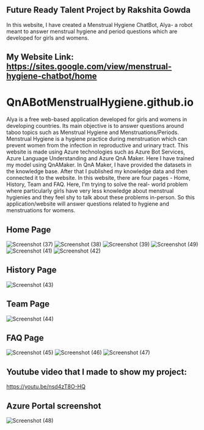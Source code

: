 ## Future Ready Talent Project by Rakshita Gowda
In this website, I have created a Menstrual Hygiene ChatBot, Alya- a robot meant to answer menstrual hygiene and period questions which are developed for girls and womens.

## My Website Link: https://sites.google.com/view/menstrual-hygiene-chatbot/home

# QnABotMenstrualHygiene.github.io
Alya is a free web-based application developed for girls and womens in developing countries. Its main objective is to answer questions around taboo topics such as Menstrual Hygiene and Menstruations/Periods. Menstrual Hygiene is a hygiene practice during menstruation which can prevent women from the infection in reproductive and urinary tract. This website is made using Azure technologies such as Azure Bot Services, Azure Language Understanding and Azure QnA Maker. Here I have trained my model using QnAMaker. In QnA Maker, I have provided the datasets in the knowledge base. After that I published my knowledge data and then connected it to the website. In this website, there are four pages - Home, History, Team and FAQ. Here, I'm trying to solve the real- world problem where particularly girls have very less knowledge about menstrual hygienies and they feel shy to talk about these problems in-person. So this application/website will answer questions related to hygiene and menstruations for womens.

## Home Page
![Screenshot (37)](https://user-images.githubusercontent.com/101338848/177294995-bde0fe27-334e-491b-895c-55fa93416128.png)
![Screenshot (38)](https://user-images.githubusercontent.com/101338848/177295099-34ef224f-3370-4309-8fc9-c7b69fe0868f.png)
![Screenshot (39)](https://user-images.githubusercontent.com/101338848/177295226-ca58161b-3cd3-43f9-b22b-2ee5cd2c3a22.png)
![Screenshot (49)](https://user-images.githubusercontent.com/101338848/177296095-a66bb44b-e98b-4980-9ea5-deb9146a96ad.png)
![Screenshot (41)](https://user-images.githubusercontent.com/101338848/177296186-08f0c747-8659-4c0f-9125-9cf9d4fa7f95.png)
![Screenshot (42)](https://user-images.githubusercontent.com/101338848/177296312-8f65b639-e84b-456d-8c51-674a9a89c8ee.png)


## History Page
![Screenshot (43)](https://user-images.githubusercontent.com/101338848/177296429-71c855df-9efa-4e2a-a5d5-d1232c6d1342.png)


## Team Page
![Screenshot (44)](https://user-images.githubusercontent.com/101338848/177296535-f0dcd0ee-d024-489d-b692-376769f73d6b.png)


## FAQ Page
![Screenshot (45)](https://user-images.githubusercontent.com/101338848/177296660-ce05f090-ac8b-4488-a3df-8a6dba54f11a.png)
![Screenshot (46)](https://user-images.githubusercontent.com/101338848/177296681-aa478566-14be-4605-af1e-5ee64538339f.png)
![Screenshot (47)](https://user-images.githubusercontent.com/101338848/177296710-28c318ec-060a-4bb3-bdcf-24c55cea5f08.png)


## Youtube video that I made to show my project:
https://youtu.be/nsd4zT8O-HQ


## Azure Portal screenshot
![Screenshot (48)](https://user-images.githubusercontent.com/101338848/177296849-c54a8075-6913-4b82-af31-a05bd877c9ed.png)
